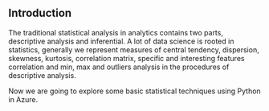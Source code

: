 ## Introduction

The traditional statistical analysis in analytics contains two parts, descriptive analysis and inferential. A lot of data science is rooted in statistics, generally we represent measures of central tendency, dispersion, skewness, kurtosis, correlation matrix, specific and interesting features correlation and min, max and outliers analysis in the procedures of descriptive analysis. 

Now we are going to explore some basic statistical techniques using Python in Azure. 


